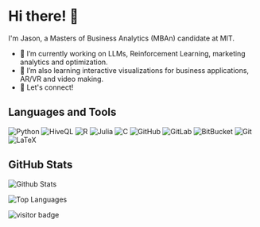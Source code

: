 # Hi there! 👋

I'm Jason, a Masters of Business Analytics (MBAn) candidate at MIT.

- 🔭 I’m currently working on LLMs, Reinforcement Learning, marketing analytics and optimization.
- 🌱 I’m also learning interactive visualizations for business applications, AR/VR and video making.
- 🥳 Let's connect!

<!--
**jasonjiajs/jasonjiajs** is a ✨ _special_ ✨ repository because its `README.md` (this file) appears on your GitHub profile.

Here are some ideas to get you started:

- 🔭 I’m currently working on ...
- 🌱 I’m currently learning ...
- 👯 I’m looking to collaborate on ...
- 🤔 I’m looking for help with ...
- 💬 Ask me about ...
- 📫 How to reach me: ...
- 😄 Pronouns: ...
- ⚡ Fun fact: ...
-->

## Languages and Tools
![Python](https://img.shields.io/badge/-Python-black?style=flat-square&logo=Python)
![HiveQL](https://img.shields.io/badge/-SQL_(HiveQL)-black?style=flat-square&logo=apachehive&logoColor=FDEE21)
![R](https://img.shields.io/badge/-R-black?style=flat-square&logo=R&logoColor=276DC3)
![Julia](https://img.shields.io/badge/-Julia-black.svg?logo=Julia&logoColor=9558B2)
![C](https://custom-icon-badges.herokuapp.com/badge/C-03599C.svg?logo=c-in-hexagon&logoColor=white)
![GitHub](https://img.shields.io/badge/-GitHub-181717?style=flat-square&logo=github)
![GitLab](https://img.shields.io/badge/-GitLab-FCA121?style=flat-square&logo=gitlab)
![BitBucket](https://img.shields.io/badge/-BitBucket-darkblue?style=flat-square&logo=bitbucket)
![Git](https://img.shields.io/badge/-Git-black?style=flat-square&logo=git)
![LaTeX](https://img.shields.io/badge/LaTeX-008080.svg?logo=LaTeX&logoColor=white)


## GitHub Stats
![Github Stats](https://github-readme-stats.vercel.app/api?username=jasonjiajs&count_private=true&show_icons=true&include_all_commits=true)

![Top Languages](https://github-readme-stats.vercel.app/api/top-langs/?username=jasonjiajs&hide=TeX,jupyter%20notebook&layout=compact)

![visitor badge](https://visitor-badge.laobi.icu/badge?page_id=jasonjiajs.jasonjiajs)
